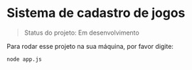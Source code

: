 <h1> Sistema de cadastro de jogos </h1>

> Status do projeto: Em desenvolvimento 

Para rodar esse projeto na sua máquina, por favor digite:

 ```
node app.js
```
